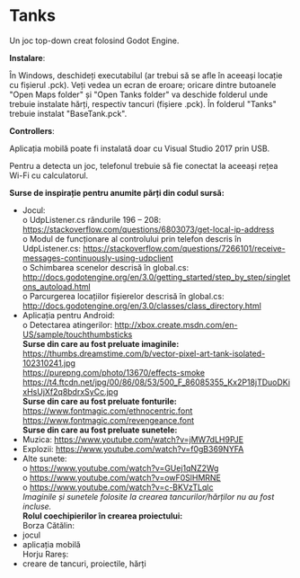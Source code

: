# Tanks
Un joc top-down creat folosind Godot Engine.

**Instalare**: 

În Windows, deschideți executabilul (ar trebui să se afle în aceeași locație cu fișierul .pck).
Veți vedea un ecran de eroare; oricare dintre butoanele "Open Maps folder" și "Open Tanks folder" va deschide folderul unde trebuie instalate hărți, respectiv tancuri (fișiere .pck). În folderul "Tanks" trebuie instalat "BaseTank.pck".

**Controllers**: 

Aplicația mobilă poate fi instalată doar cu Visual Studio 2017 prin USB.

Pentru a detecta un joc, telefonul trebuie să fie conectat la aceeași rețea Wi-Fi cu calculatorul.

**Surse de inspirație pentru anumite părți din codul sursă:**
-	Jocul:   
o	UdpListener.cs rândurile 196 – 208: https://stackoverflow.com/questions/6803073/get-local-ip-address   
o	Modul de funcționare al controlului prin telefon descris în UdpListener.cs: https://stackoverflow.com/questions/7266101/receive-messages-continuously-using-udpclient   
o	Schimbarea scenelor descrisă în global.cs: http://docs.godotengine.org/en/3.0/getting_started/step_by_step/singletons_autoload.html   
o	Parcurgerea locațiilor fișierelor descrisă în global.cs: http://docs.godotengine.org/en/3.0/classes/class_directory.html   
-	Aplicația pentru Android:   
o	Detectarea atingerilor:
http://xbox.create.msdn.com/en-US/sample/touchthumbsticks   
**Surse din care au fost preluate imaginile:**   
  https://thumbs.dreamstime.com/b/vector-pixel-art-tank-isolated-102310241.jpg   
  https://purepng.com/photo/13670/effects-smoke   
 https://t4.ftcdn.net/jpg/00/86/08/53/500_F_86085355_Kx2P18jTDuoDKixHsUjXf2q8bdrxSyCc.jpg   
 **Surse din care au fost preluate fonturile:**    
https://www.fontmagic.com/ethnocentric.font   
https://www.fontmagic.com/revengeance.font   
**Surse din care au fost preluate sunetele:**   
-	Muzica: https://www.youtube.com/watch?v=jMW7dLH9PJE   
-	Explozii: https://www.youtube.com/watch?v=f0gB369NYFA   
-	Alte sunete:   
o	https://www.youtube.com/watch?v=GUej1qNZ2Wg   
o	https://www.youtube.com/watch?v=owF0SlHMRNE   
o	https://www.youtube.com/watch?v=c-BKVzTLqlc   
*Imaginile și sunetele folosite la crearea tancurilor/hărților nu au fost incluse.*   
**Rolul coechipierilor în crearea proiectului:**   
Borza Cătălin:   
- jocul   
- aplicația mobilă   
Horju Rareș:
- creare de tancuri, proiectile, hărți
